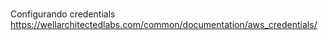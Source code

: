 ###

Configurando credentials https://wellarchitectedlabs.com/common/documentation/aws_credentials/
